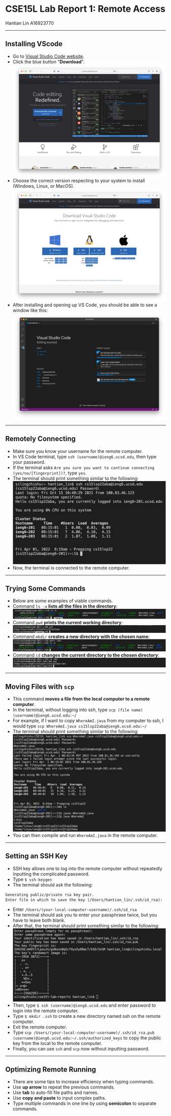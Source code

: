 # CSE15L Lab Report 1: Remote Access
Hantian Lin A16923770

---
## Installing VScode
* Go to [Visual Studio Code website](https://code.visualstudio.com/).
* Click the blue button "**Download**".
![installing1](installing.png)
* Choose the correct version respecting to your system to install (Windows, Linux, or MacOS).
![instslling2](installing2.png)
* After installing and opening up VS Code, you should be able to see a window like this:
![installing3](installing3.png)

---
## Remotely Connecting
* Make sure you know your username for the remote computer.
* In VS Code terminal, type `ssh (username)@ieng6.ucsd.edu`, then type your password.
* If the terminal asks `Are you sure you want to continue connecting (yes/no/[fingerprint])?`, type `yes`.
* The terminal should print something similar to the following:
![connecting1](connecting1.png)
* Now, the terminal is connected to the remote computer.

---
## Trying Some Commands
* Below are some examples of viable commands.
* Command `ls -a` **lists all the files in the directory**:
![commands1](commands1.png)
* Command `pwd` **prints the current working directory**:
![commands2](commands2.png)
* Command `mkdir` **creates a new directory with the chosen name**:
![commands3](commands3.png)
* Command `cd` **changes the current directory to the chosen directory**:
![commands4](commands4.png)

---
## Moving Files with `scp`
* This command **moves a file from the local computer to a remote computer**.
* In the terminal, without logging into ssh, type `scp (file name) (username)@ieng6.ucsd.edu:~/`
* For example, if I want to copy `WhereAmI.java` from my computer to ssh, I would type `scp WhereAmI.java cs15lsp22aba@ieng6.ucsd.edu:~/`
* The terminal should print something similar to the following:
![moving1](moving1.png)
* You can then compile and run `WhereAmI.java` in the remote computer.

---
## Setting an SSH Key
* SSH key allows one to log into the remote computer without repeatedly inputting the complicated password.
* Type `$ ssh-keygen`
* The terminal should ask the following:
```
Generating public/private rsa key pair.
Enter file in which to save the key (/Users/hantian_lin/.ssh/id_rsa): 
```
* Enter `/Users/(your-local-computer-username)/.ssh/id_rsa`
* The terminal should ask you to enter your passphrase twice, but you have to leave both blank.
* After that, the terminal should print something similar to the following:
![ssh1](ssh1.png)
* Then, type `$ ssh (username)@ieng6.ucsd.edu` and enter password to login into the remote computer.
* Type `$ mkdir .ssh` to create a new directory named ssh on the remote computer.
* Exit the remote computer.
* Type `scp /Users/(your-local-computer-username)/.ssh/id_rsa.pub (username)@ieng6.ucsd.edu:~/.ssh/authorized_keys` to copy the public key from the local to the remote computer.
* Finally, you can use `ssh` and `scp` now without inputting password.

---
## Optimizing Remote Running
* There are some tips to increase efficiency when typing commands.
* Use **up arrow** to repeat the previous commands.
* Use **tab** to auto-fill file paths and names.
* Use **copy and paste** to input complex paths.
* Type multiple commands in one line by using **semicolon** to separate commands.